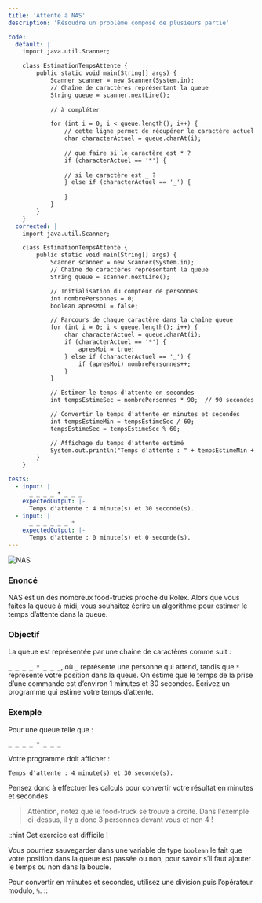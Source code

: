 ```yaml
---
title: 'Attente à NAS'
description: 'Résoudre un problème composé de plusieurs partie'

code:
  default: |
    import java.util.Scanner;

    class EstimationTempsAttente {
        public static void main(String[] args) {
            Scanner scanner = new Scanner(System.in);
            // Chaîne de caractères représentant la queue
            String queue = scanner.nextLine();
            
            // à compléter

            for (int i = 0; i < queue.length(); i++) {
                // cette ligne permet de récupérer le caractère actuel
                char characterActuel = queue.charAt(i);
                
                // que faire si le caractère est * ?
                if (characterActuel == '*') {
                
                // si le caractère est _ ?
                } else if (characterActuel == '_') {
                
                }
            }
        }
    }
  corrected: |
    import java.util.Scanner;

    class EstimationTempsAttente {
        public static void main(String[] args) {
            Scanner scanner = new Scanner(System.in);
            // Chaîne de caractères représentant la queue
            String queue = scanner.nextLine();

            // Initialisation du compteur de personnes
            int nombrePersonnes = 0;
            boolean apresMoi = false;

            // Parcours de chaque caractère dans la chaîne queue
            for (int i = 0; i < queue.length(); i++) {
                char characterActuel = queue.charAt(i);
                if (characterActuel == '*') {
                    apresMoi = true;
                } else if (characterActuel == '_') {
                    if (apresMoi) nombrePersonnes++;
                }
            }

            // Estimer le temps d'attente en secondes
            int tempsEstimeSec = nombrePersonnes * 90;  // 90 secondes par personne

            // Convertir le temps d'attente en minutes et secondes
            int tempsEstimeMin = tempsEstimeSec / 60;
            tempsEstimeSec = tempsEstimeSec % 60;

            // Affichage du temps d'attente estimé
            System.out.println("Temps d'attente : " + tempsEstimeMin + " minute(s) et " + tempsEstimeSec + " seconde(s).");
        }
    }

tests:
  - input: |
      _ _ _ _ * _ _ _
    expectedOutput: |-
      Temps d'attente : 4 minute(s) et 30 seconde(s).
  - input: |
      _ _ _ _ _ _ *
    expectedOutput: |-
      Temps d'attente : 0 minute(s) et 0 seconde(s).
---
```


![NAS](/banner/nas.png)

### Enoncé

NAS est un des nombreux food-trucks proche du Rolex. Alors que vous faites la queue à midi, vous souhaitez écrire un algorithme pour estimer le temps d’attente dans la queue.

### Objectif

La queue est représentée par une chaine de caractères comme suit :

`_ _ _ _ * _ _ _`, où `_` représente une personne qui attend, tandis que `*` représente votre position dans la queue. On estime que le temps de la prise d’une commande est d’environ 1 minutes et 30 secondes. Ecrivez un programme qui estime votre temps d’attente.

### Exemple

Pour une queue telle que :

`_ _ _ _ * _ _ _`

Votre programme doit afficher :

`Temps d'attente : 4 minute(s) et 30 seconde(s).`

Pensez donc à effectuer les calculs pour convertir votre résultat en minutes et secondes.

> Attention, notez que le food-truck se trouve à droite. Dans l'exemple ci-dessus, il y a donc 3 personnes devant vous et non 4 !

::hint
Cet exercice est difficile !

Vous pourriez sauvegarder dans une variable de type `boolean` le fait que votre position dans la queue est passée ou non, pour savoir s’il faut ajouter le temps ou non dans la boucle.

Pour convertir en minutes et secondes, utilisez une division puis l’opérateur modulo, `%`.
::
